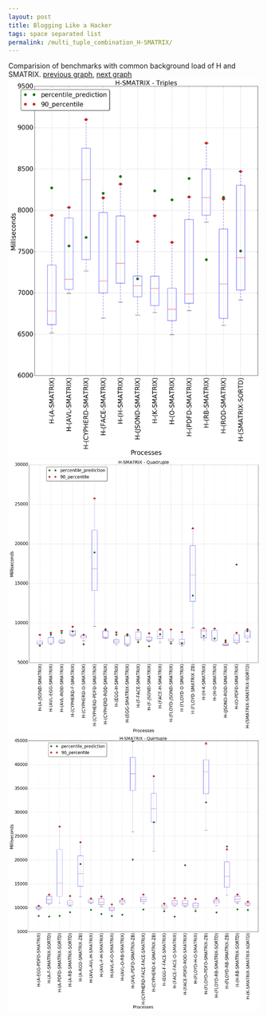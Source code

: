```yaml
---
layout: post
title: Blogging Like a Hacker
tags: space separated list
permalink: /multi_tuple_combination_H-SMATRIX/
---
```


Comparision of benchmarks with common background load of H and SMATRIX.
[previous graph](../multi_tuple_combination_H-ROD/), [next graph](../multi_tuple_combination_H-SORTD/)
<img src="./images/triple/H/H-SMATRIX_box.png" alt="graph figure"><img src="./images/quadruple/H/H-SMATRIX_box.png" alt="graph figure"><img src="./images/quintuple/H/H-SMATRIX_box.png" alt="graph figure">